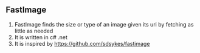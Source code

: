 FastImage
---------
1) FastImage finds the size or type of an image given its uri by fetching as little as needed
2) It is written in c# .net
3) It is inspired by https://github.com/sdsykes/fastimage
